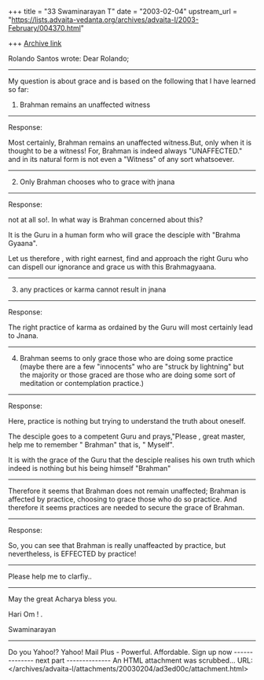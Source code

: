 +++
title = "33 Swaminarayan T"
date = "2003-02-04"
upstream_url = "https://lists.advaita-vedanta.org/archives/advaita-l/2003-February/004370.html"

+++
[Archive link](https://lists.advaita-vedanta.org/archives/advaita-l/2003-February/004370.html)



 Rolando Santos <sivadancer at YAHOO.COM> wrote:
Dear Rolando;

----------------------------
My question is about grace and is based on the following that I have learned
so far:

1) Brahman remains an unaffected witness

-------------------------------------

Response:

Most certainly, Brahman remains an unaffected witness.But, only when it is thought to be a witness! For, Brahman is indeed always "UNAFFECTED." and in its natural form is not even a "Witness" of any sort whatsoever.

-----------------------------------------


2) Only Brahman chooses who to grace with jnana

-------------------------------------------

Response:

not at all so!. In what way is Brahman concerned about this?

It is the Guru in a human form who will grace the desciple with "Brahma Gyaana".

Let us therefore , with right earnest, find and  approach the right Guru who can dispell our ignorance and  grace us with this Brahmagyaana.

-----------------------------------------------------

3) any practices or karma cannot result in jnana

-------------------------------------------------

Response:

The right practice of karma as ordained by the Guru will most certainly lead to Jnana.

----------------------------------------------

4) Brahman seems to only grace those who are doing some practice (maybe
there are a few "innocents" who are "struck by lightning" but the majority
or those graced are those who are doing some sort of meditation or
contemplation practice.)

----------------------------------------------

Response:

Here, practice is nothing but trying to understand the truth about oneself.

The desciple goes to a competent Guru and prays,"Please , great master, help me to remember " Brahman" that is, " Myself".

It is with the grace of the Guru that the desciple realises his own truth which indeed is nothing but  his being himself "Brahman"

---------------------------------------------

Therefore it seems that Brahman does not remain unaffected; Brahman is
affected by practice, choosing to grace those who do so practice. And
therefore it seems practices are needed to secure the grace of Brahman.

---------------------------------------------

Response:

So, you can see that Brahman is really unaffeacted by practice, but nevertheless, is EFFECTED by practice!

-----------------------------------------

Please help me to clarfiy..

-----------------------------------------

May the great Acharya bless you.

Hari Om ! .

Swaminarayan



---------------------------------
Do you Yahoo!?
Yahoo! Mail Plus - Powerful. Affordable. Sign up now
-------------- next part --------------
An HTML attachment was scrubbed...
URL: </archives/advaita-l/attachments/20030204/ad3ed00c/attachment.html>
